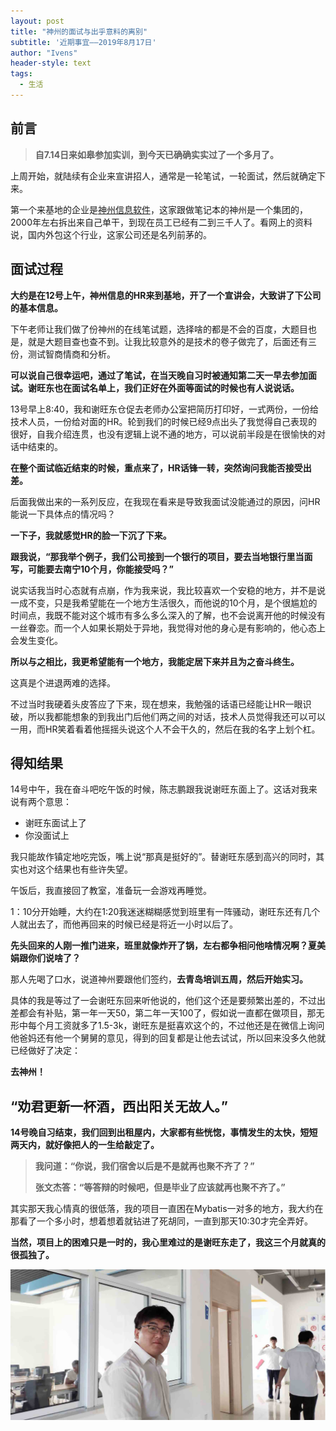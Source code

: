 ```yaml
---
layout: post
title: "神州的面试与出乎意料的离别"
subtitle: '近期事宜——2019年8月17日'
author: "Ivens"
header-style: text
tags:
  - 生活
---
```

## 前言

> **自7.14日来如皋参加实训，到今天已确确实实过了一个多月了。**


上周开始，就陆续有企业来宣讲招人，通常是一轮笔试，一轮面试，然后就确定下来。

第一个来基地的企业是[神州信息软件][1]，这家跟做笔记本的神州是一个集团的，2000年左右拆出来自己单干，到现在员工已经有二到三千人了。看网上的资料说，国内外包这个行业，这家公司还是名列前茅的。

## 面试过程

**大约是在12号上午，神州信息的HR来到基地，开了一个宣讲会，大致讲了下公司的基本信息。** 

下午老师让我们做了份神州的在线笔试题，选择啥的都是不会的百度，大题目也是，就是大题目查也查不到。让我比较意外的是技术的卷子做完了，后面还有三份，测试智商情商和分析。

**可以说自己很幸运吧，通过了笔试，在当天晚自习时被通知第二天一早去参加面试。谢旺东也在面试名单上，我们正好在外面等面试的时候也有人说说话。**

13号早上8:40，我和谢旺东仓促去老师办公室把简历打印好，一式两份，一份给技术人员，一份给对面的HR。轮到我们的时候已经9点出头了我觉得自己表现的很好，自我介绍连贯，也没有逻辑上说不通的地方，可以说前半段是在很愉快的对话中结束的。

**在整个面试临近结束的时候，重点来了，HR话锋一转，突然询问我能否接受出差。**

后面我做出来的一系列反应，在我现在看来是导致我面试没能通过的原因，问HR能说一下具体点的情况吗？

**一下子，我就感觉HR的脸一下沉了下来。**

**跟我说，“那我举个例子，我们公司接到一个银行的项目，要去当地银行里当面写，可能要去南宁10个月，你能接受吗？”**

说实话我当时心态就有点崩，作为我来说，我比较喜欢一个安稳的地方，并不是说一成不变，只是我希望能在一个地方生活很久，而他说的10个月，是个很尴尬的时间点，我既不能对这个城市有多么多么深入的了解，也不会说离开他的时候没有一丝眷恋。而一个人如果长期处于异地，我觉得对他的身心是有影响的，他心态上会发生变化。

**所以与之相比，我更希望能有一个地方，我能定居下来并且为之奋斗终生。**

这真是个进退两难的选择。

不过当时我硬着头皮答应了下来，现在想来，我勉强的话语已经能让HR一眼识破，所以我都能想象的到我出门后他们两之间的对话，技术人员觉得我还可以可以一用，而HR笑着看着他摇摇头说这个人不会干久的，然后在我的名字上划个杠。

## 得知结果

14号中午，我在奋斗吧吃午饭的时候，陈志鹏跟我说谢旺东面上了。这话对我来说有两个意思：
- 谢旺东面试上了  
- 你没面试上

我只能故作镇定地吃完饭，嘴上说“那真是挺好的”。替谢旺东感到高兴的同时，其实也对这个结果也有些许失望。

午饭后，我直接回了教室，准备玩一会游戏再睡觉。

1：10分开始睡，大约在1:20我迷迷糊糊感觉到班里有一阵骚动，谢旺东还有几个人就出去了，而他再回来的时候已经是将近一小时以后了。

**先头回来的人刚一推门进来，班里就像炸开了锅，左右都争相问他啥情况啊？夏美娟跟你们说啥了？**

那人先喝了口水，说道神州要跟他们签约，**去青岛培训五周，然后开始实习。**

具体的我是等过了一会谢旺东回来听他说的，他们这个还是要频繁出差的，不过出差都会有补贴，第一年一天50，第二年一天100了，假如说一直都在做项目，那无形中每个月工资就多了1.5-3k，谢旺东是挺喜欢这个的，不过他还是在微信上询问他爸妈还有他一个舅舅的意见，得到的回复都是让他去试试，所以回来没多久他就已经做好了决定：

**去神州！**

## “劝君更新一杯酒，西出阳关无故人。”

**14号晚自习结束，我们回到出租屋内，大家都有些恍惚，事情发生的太快，短短两天内，就好像把人的一生给敲定了。**

>**我问道：“你说，我们宿舍以后是不是就再也聚不齐了？”**
>
>**张文杰答：“等答辩的时候吧，但是毕业了应该就再也聚不齐了。”**

其实那天我心情真的很低落，我的项目一直困在Mybatis一对多的地方，我大约在那看了一个多小时，想着想着就钻进了死胡同，一直到那天10:30才完全弄好。

**当然，项目上的困难只是一时的，我心里难过的是谢旺东走了，我这三个月就真的很孤独了。**

![](../img/in-post/2019-08-17/a.jpg)

[1]:https://baike.baidu.com/item/%E7%A5%9E%E5%B7%9E%E4%BF%A1%E6%81%AF/6692706?fr=aladdin
